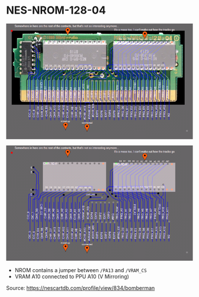 # NES-NROM-128-04

![1](1.png)

![2](2.png)

- NROM contains a jumper between `/PA13` and `/VRAM_CS`
- VRAM A10 connected to PPU A10 (V Mirroring)

Source: https://nescartdb.com/profile/view/834/bomberman
